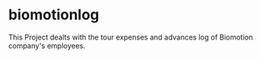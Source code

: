 # biomotionlog
This Project dealts with the tour expenses and advances log of Biomotion company's employees.
